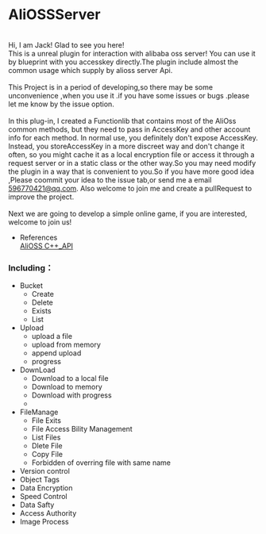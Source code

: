 # AliOSSServer

<br> Hi, I am Jack! Glad to see you here!
<br> This is a unreal plugin for interaction with alibaba oss server! You can use it by blueprint with you accesskey directly.The plugin include almost the common usage which supply by alioss server Api.
<br>
<br> This Project is in a period of developing,so there may be some unconvenience ,when you use it .if you have some issues or bugs .please let me know by the issue option.
<br>
<br> In this plug-in, I created a Functionlib that contains most of the AliOss common methods, but they need to pass in AccessKey and other account info for each method. In normal use, you definitely don't expose AccessKey. Instead, you storeAccessKey in a more discreet way and don't change it often, so you might cache it as a local encryption file or access it through a request server or in a static class or the other way.So you may need modify the plugin in a way that is convenient to you.So if you have more good idea ,Please coommit your idea to the issue tab,or send me a email <596770421@qq.com>. Also welcome to join me and create a pullRequest to improve the project.
<br>
<br> Next we are going to develop a simple online game, if you are interested, welcome to join us!

* References
<br> [AliOSS C++_API](https://help.aliyun.com/document_detail/103184.html)

### Including：

* Bucket
  * Create
  * Delete
  * Exists
  * List 
* Upload
  * upload a file
  * upload from memory
  * append upload
  * progress
* DownLoad
  * Download to a local file
  * Download to memory
  * Download with progress
  * 
* FileManage
  *  File Exits
  *  File Access Bility Management
  *  List Files
  *  Dlete File
  *  Copy File
  *  Forbidden of overring file with same name
*  Version control
*  Object Tags
*  Data Encryption
*  Speed Control
*  Data Safty
*  Access Authority
*  Image Process


